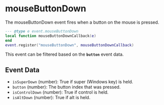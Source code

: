 # mouseButtonDown

The mouseButtonDown event fires when a button on the mouse is pressed.

```lua
--- @type e event.mouseButtonDown
local function mouseButtonDownCallback(e)
end
event.register("mouseButtonDown", mouseButtonDownCallback)
```

This event can be filtered based on the **`button`** event data.

## Event Data

* `isSuperDown` (number): True if super (Windows key) is held.
* `button` (number): The button index that was pressed.
* `isControlDown` (number): True if control is held.
* `isAltDown` (number): True if alt  is held.

